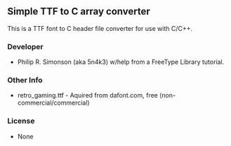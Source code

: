 ## Simple TTF to C array converter

This is a TTF font to C header file converter for use with C/C++.

### Developer

 - Philip R. Simonson (aka 5n4k3) w/help from a FreeType Library tutorial.

### Other Info

 - retro\_gaming.ttf - Aquired from dafont.com, free (non-commercial/commercial)

### License

 - None

